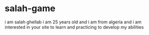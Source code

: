 # salah-game
i am salah ghellab i am 25 years old and i am from algeria and i am interested in your site to learn and practicing to develop my abilities 
